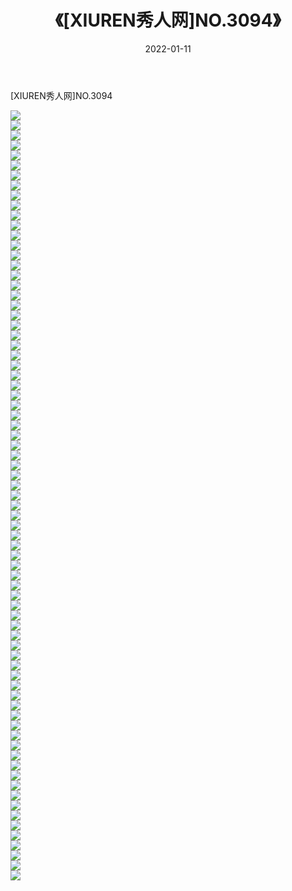 ﻿---
layout: post
title:  《[XIUREN秀人网]NO.3094》
date:   2022-01-11
img: http://pic.660000.xyz/1:/秀人网/秀人网第04部分/[XIUREN秀人网]NO.3094/000.jpg
categories: [美女, 清纯, 唯美]
---

[XIUREN秀人网]NO.3094

 ![](http://pic.660000.xyz/1:/秀人网/秀人网第04部分/[XIUREN秀人网]NO.3094/001.jpg) <br>![](http://pic.660000.xyz/1:/秀人网/秀人网第04部分/[XIUREN秀人网]NO.3094/002.jpg) <br>![](http://pic.660000.xyz/1:/秀人网/秀人网第04部分/[XIUREN秀人网]NO.3094/003.jpg) <br>![](http://pic.660000.xyz/1:/秀人网/秀人网第04部分/[XIUREN秀人网]NO.3094/004.jpg) <br>![](http://pic.660000.xyz/1:/秀人网/秀人网第04部分/[XIUREN秀人网]NO.3094/005.jpg) <br>![](http://pic.660000.xyz/1:/秀人网/秀人网第04部分/[XIUREN秀人网]NO.3094/006.jpg) <br>![](http://pic.660000.xyz/1:/秀人网/秀人网第04部分/[XIUREN秀人网]NO.3094/007.jpg) <br>![](http://pic.660000.xyz/1:/秀人网/秀人网第04部分/[XIUREN秀人网]NO.3094/008.jpg) <br>![](http://pic.660000.xyz/1:/秀人网/秀人网第04部分/[XIUREN秀人网]NO.3094/009.jpg) <br>![](http://pic.660000.xyz/1:/秀人网/秀人网第04部分/[XIUREN秀人网]NO.3094/010.jpg) <br>![](http://pic.660000.xyz/1:/秀人网/秀人网第04部分/[XIUREN秀人网]NO.3094/011.jpg) <br>![](http://pic.660000.xyz/1:/秀人网/秀人网第04部分/[XIUREN秀人网]NO.3094/012.jpg) <br>![](http://pic.660000.xyz/1:/秀人网/秀人网第04部分/[XIUREN秀人网]NO.3094/013.jpg) <br>![](http://pic.660000.xyz/1:/秀人网/秀人网第04部分/[XIUREN秀人网]NO.3094/014.jpg) <br>![](http://pic.660000.xyz/1:/秀人网/秀人网第04部分/[XIUREN秀人网]NO.3094/015.jpg) <br>![](http://pic.660000.xyz/1:/秀人网/秀人网第04部分/[XIUREN秀人网]NO.3094/016.jpg) <br>![](http://pic.660000.xyz/1:/秀人网/秀人网第04部分/[XIUREN秀人网]NO.3094/017.jpg) <br>![](http://pic.660000.xyz/1:/秀人网/秀人网第04部分/[XIUREN秀人网]NO.3094/018.jpg) <br>![](http://pic.660000.xyz/1:/秀人网/秀人网第04部分/[XIUREN秀人网]NO.3094/019.jpg) <br>![](http://pic.660000.xyz/1:/秀人网/秀人网第04部分/[XIUREN秀人网]NO.3094/020.jpg) <br>![](http://pic.660000.xyz/1:/秀人网/秀人网第04部分/[XIUREN秀人网]NO.3094/021.jpg) <br>![](http://pic.660000.xyz/1:/秀人网/秀人网第04部分/[XIUREN秀人网]NO.3094/022.jpg) <br>![](http://pic.660000.xyz/1:/秀人网/秀人网第04部分/[XIUREN秀人网]NO.3094/023.jpg) <br>![](http://pic.660000.xyz/1:/秀人网/秀人网第04部分/[XIUREN秀人网]NO.3094/024.jpg) <br>![](http://pic.660000.xyz/1:/秀人网/秀人网第04部分/[XIUREN秀人网]NO.3094/025.jpg) <br>![](http://pic.660000.xyz/1:/秀人网/秀人网第04部分/[XIUREN秀人网]NO.3094/026.jpg) <br>![](http://pic.660000.xyz/1:/秀人网/秀人网第04部分/[XIUREN秀人网]NO.3094/027.jpg) <br>![](http://pic.660000.xyz/1:/秀人网/秀人网第04部分/[XIUREN秀人网]NO.3094/028.jpg) <br>![](http://pic.660000.xyz/1:/秀人网/秀人网第04部分/[XIUREN秀人网]NO.3094/029.jpg) <br>![](http://pic.660000.xyz/1:/秀人网/秀人网第04部分/[XIUREN秀人网]NO.3094/030.jpg) <br>![](http://pic.660000.xyz/1:/秀人网/秀人网第04部分/[XIUREN秀人网]NO.3094/031.jpg) <br>![](http://pic.660000.xyz/1:/秀人网/秀人网第04部分/[XIUREN秀人网]NO.3094/032.jpg) <br>![](http://pic.660000.xyz/1:/秀人网/秀人网第04部分/[XIUREN秀人网]NO.3094/033.jpg) <br>![](http://pic.660000.xyz/1:/秀人网/秀人网第04部分/[XIUREN秀人网]NO.3094/034.jpg) <br>![](http://pic.660000.xyz/1:/秀人网/秀人网第04部分/[XIUREN秀人网]NO.3094/035.jpg) <br>![](http://pic.660000.xyz/1:/秀人网/秀人网第04部分/[XIUREN秀人网]NO.3094/036.jpg) <br>![](http://pic.660000.xyz/1:/秀人网/秀人网第04部分/[XIUREN秀人网]NO.3094/037.jpg) <br>![](http://pic.660000.xyz/1:/秀人网/秀人网第04部分/[XIUREN秀人网]NO.3094/038.jpg) <br>![](http://pic.660000.xyz/1:/秀人网/秀人网第04部分/[XIUREN秀人网]NO.3094/039.jpg) <br>![](http://pic.660000.xyz/1:/秀人网/秀人网第04部分/[XIUREN秀人网]NO.3094/040.jpg) <br>![](http://pic.660000.xyz/1:/秀人网/秀人网第04部分/[XIUREN秀人网]NO.3094/041.jpg) <br>![](http://pic.660000.xyz/1:/秀人网/秀人网第04部分/[XIUREN秀人网]NO.3094/042.jpg) <br>![](http://pic.660000.xyz/1:/秀人网/秀人网第04部分/[XIUREN秀人网]NO.3094/043.jpg) <br>![](http://pic.660000.xyz/1:/秀人网/秀人网第04部分/[XIUREN秀人网]NO.3094/044.jpg) <br>![](http://pic.660000.xyz/1:/秀人网/秀人网第04部分/[XIUREN秀人网]NO.3094/045.jpg) <br>![](http://pic.660000.xyz/1:/秀人网/秀人网第04部分/[XIUREN秀人网]NO.3094/046.jpg) <br>![](http://pic.660000.xyz/1:/秀人网/秀人网第04部分/[XIUREN秀人网]NO.3094/047.jpg) <br>![](http://pic.660000.xyz/1:/秀人网/秀人网第04部分/[XIUREN秀人网]NO.3094/048.jpg) <br>![](http://pic.660000.xyz/1:/秀人网/秀人网第04部分/[XIUREN秀人网]NO.3094/049.jpg) <br>![](http://pic.660000.xyz/1:/秀人网/秀人网第04部分/[XIUREN秀人网]NO.3094/050.jpg) <br>![](http://pic.660000.xyz/1:/秀人网/秀人网第04部分/[XIUREN秀人网]NO.3094/051.jpg) <br>![](http://pic.660000.xyz/1:/秀人网/秀人网第04部分/[XIUREN秀人网]NO.3094/052.jpg) <br>![](http://pic.660000.xyz/1:/秀人网/秀人网第04部分/[XIUREN秀人网]NO.3094/053.jpg) <br>![](http://pic.660000.xyz/1:/秀人网/秀人网第04部分/[XIUREN秀人网]NO.3094/054.jpg) <br>![](http://pic.660000.xyz/1:/秀人网/秀人网第04部分/[XIUREN秀人网]NO.3094/055.jpg) <br>![](http://pic.660000.xyz/1:/秀人网/秀人网第04部分/[XIUREN秀人网]NO.3094/056.jpg) <br>![](http://pic.660000.xyz/1:/秀人网/秀人网第04部分/[XIUREN秀人网]NO.3094/057.jpg) <br>![](http://pic.660000.xyz/1:/秀人网/秀人网第04部分/[XIUREN秀人网]NO.3094/058.jpg) <br>![](http://pic.660000.xyz/1:/秀人网/秀人网第04部分/[XIUREN秀人网]NO.3094/059.jpg) <br>![](http://pic.660000.xyz/1:/秀人网/秀人网第04部分/[XIUREN秀人网]NO.3094/060.jpg) <br>![](http://pic.660000.xyz/1:/秀人网/秀人网第04部分/[XIUREN秀人网]NO.3094/061.jpg) <br>![](http://pic.660000.xyz/1:/秀人网/秀人网第04部分/[XIUREN秀人网]NO.3094/062.jpg) <br>![](http://pic.660000.xyz/1:/秀人网/秀人网第04部分/[XIUREN秀人网]NO.3094/063.jpg) <br>![](http://pic.660000.xyz/1:/秀人网/秀人网第04部分/[XIUREN秀人网]NO.3094/064.jpg) <br>![](http://pic.660000.xyz/1:/秀人网/秀人网第04部分/[XIUREN秀人网]NO.3094/065.jpg) <br>![](http://pic.660000.xyz/1:/秀人网/秀人网第04部分/[XIUREN秀人网]NO.3094/066.jpg) <br>![](http://pic.660000.xyz/1:/秀人网/秀人网第04部分/[XIUREN秀人网]NO.3094/067.jpg) <br>![](http://pic.660000.xyz/1:/秀人网/秀人网第04部分/[XIUREN秀人网]NO.3094/068.jpg) <br>![](http://pic.660000.xyz/1:/秀人网/秀人网第04部分/[XIUREN秀人网]NO.3094/069.jpg) <br>![](http://pic.660000.xyz/1:/秀人网/秀人网第04部分/[XIUREN秀人网]NO.3094/070.jpg) <br>![](http://pic.660000.xyz/1:/秀人网/秀人网第04部分/[XIUREN秀人网]NO.3094/071.jpg) <br>![](http://pic.660000.xyz/1:/秀人网/秀人网第04部分/[XIUREN秀人网]NO.3094/072.jpg) <br>![](http://pic.660000.xyz/1:/秀人网/秀人网第04部分/[XIUREN秀人网]NO.3094/073.jpg) <br>![](http://pic.660000.xyz/1:/秀人网/秀人网第04部分/[XIUREN秀人网]NO.3094/074.jpg) <br>![](http://pic.660000.xyz/1:/秀人网/秀人网第04部分/[XIUREN秀人网]NO.3094/075.jpg) <br>![](http://pic.660000.xyz/1:/秀人网/秀人网第04部分/[XIUREN秀人网]NO.3094/076.jpg) <br>![](http://pic.660000.xyz/1:/秀人网/秀人网第04部分/[XIUREN秀人网]NO.3094/077.jpg) <br>